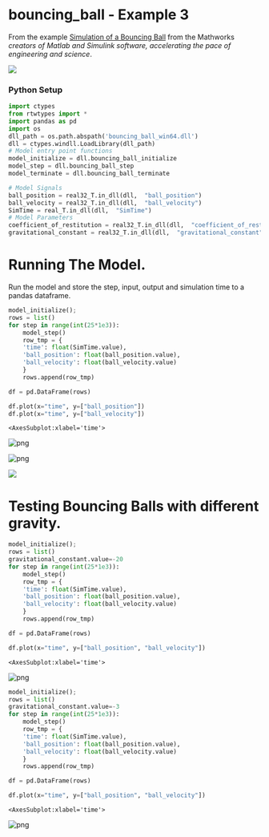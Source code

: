 # bouncing_ball - Example 3

From the example [Simulation of a Bouncing Ball](https://www.mathworks.com/help/simulink/slref/simulation-of-a-bouncing-ball.html) from the Mathworks *creators of Matlab and Simulink software, accelerating the pace of engineering and science*.

![](bouncing_ball.png)

### Python Setup


```python
import ctypes
from rtwtypes import *
import pandas as pd
import os
dll_path = os.path.abspath('bouncing_ball_win64.dll')
dll = ctypes.windll.LoadLibrary(dll_path)
# Model entry point functions
model_initialize = dll.bouncing_ball_initialize
model_step = dll.bouncing_ball_step
model_terminate = dll.bouncing_ball_terminate

# Model Signals
ball_position = real32_T.in_dll(dll,  "ball_position")
ball_velocity = real32_T.in_dll(dll,  "ball_velocity")
SimTime = real_T.in_dll(dll,  "SimTime")
# Model Parameters
coefficient_of_restitution = real32_T.in_dll(dll,  "coefficient_of_restitution")
gravitational_constant = real32_T.in_dll(dll,  "gravitational_constant")
```

# Running The Model.

Run the model and store the step, input, output and simulation time to a pandas dataframe.


```python
model_initialize();
rows = list()
for step in range(int(25*1e3)):
    model_step()
    row_tmp = {
    'time': float(SimTime.value),
    'ball_position': float(ball_position.value),
    'ball_velocity': float(ball_velocity.value)
    }
    rows.append(row_tmp)

df = pd.DataFrame(rows)

df.plot(x="time", y=["ball_position"])
df.plot(x="time", y=["ball_velocity"])
```




    <AxesSubplot:xlabel='time'>





![png](bouncing_ball_files/bouncing_ball_4_1.png)





![png](bouncing_ball_files/bouncing_ball_4_2.png)



![](sldemo_bounceExample_02.png)

# Testing Bouncing Balls with different gravity.


```python
model_initialize();
rows = list()
gravitational_constant.value=-20
for step in range(int(25*1e3)):
    model_step()
    row_tmp = {
    'time': float(SimTime.value),
    'ball_position': float(ball_position.value),
    'ball_velocity': float(ball_velocity.value)
    }
    rows.append(row_tmp)

df = pd.DataFrame(rows)

df.plot(x="time", y=["ball_position", "ball_velocity"])
```




    <AxesSubplot:xlabel='time'>





![png](bouncing_ball_files/bouncing_ball_7_1.png)




```python
model_initialize();
rows = list()
gravitational_constant.value=-3
for step in range(int(25*1e3)):
    model_step()
    row_tmp = {
    'time': float(SimTime.value),
    'ball_position': float(ball_position.value),
    'ball_velocity': float(ball_velocity.value)
    }
    rows.append(row_tmp)

df = pd.DataFrame(rows)

df.plot(x="time", y=["ball_position", "ball_velocity"])
```




    <AxesSubplot:xlabel='time'>





![png](bouncing_ball_files/bouncing_ball_8_1.png)
